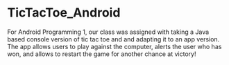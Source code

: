 # TicTacToe_Android
For Android Programming 1, our class was assigned with taking a Java based console version of tic tac toe and and adapting it to an app version.
The app allows users to play against the computer, alerts the user who has won, and allows to restart the game for another chance at victory!

